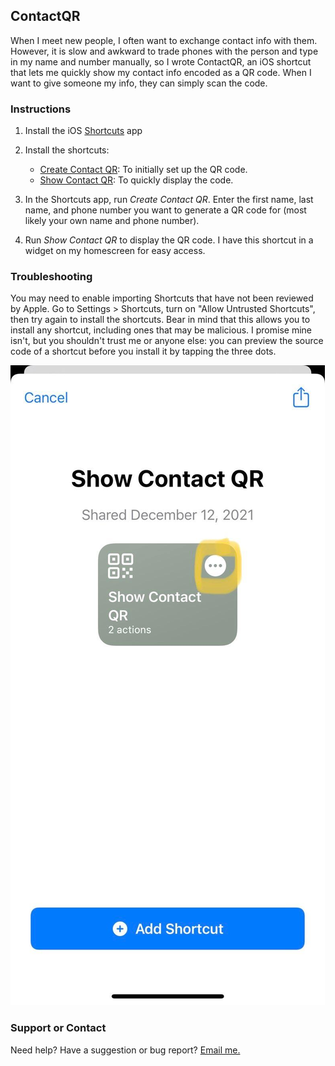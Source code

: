## ContactQR

When I meet new people, I often want to exchange contact info with them. However, it is slow and awkward to trade phones with the person and type in my name and number manually, so I wrote ContactQR, an iOS shortcut that lets me quickly show my contact info encoded as a QR code. When I want to give someone my info, they can simply scan the code.

### Instructions

1. Install the iOS [Shortcuts](https://apps.apple.com/us/app/shortcuts/id915249334) app

2. Install the shortcuts:
	* [Create Contact QR](https://www.icloud.com/shortcuts/343aa0b679994fd1b2a4acf2fd45cb64): To initially set up the QR code.
	* [Show Contact QR](https://www.icloud.com/shortcuts/f6dfb603dc544e6ba28da3dbe961c040): To quickly display the code.

3. In the Shortcuts app, run *Create Contact QR*. Enter the first name, last name, and phone number you want to generate a QR code for (most likely your own name and phone number).

4. Run *Show Contact QR* to display the QR code. I have this shortcut in a widget on my homescreen for easy access.

### Troubleshooting
You may need to enable importing Shortcuts that have not been reviewed by Apple. Go to Settings > Shortcuts, turn on "Allow Untrusted Shortcuts", then try again to install the shortcuts.
Bear in mind that this allows you to install any shortcut, including ones that may be malicious. I promise mine isn't, but you shouldn't trust me or anyone else: you can preview the source code of a shortcut before you install it by tapping the three dots.

![Image of previewing source code](assets/images/shortcut_preview.jpg)

### Support or Contact
Need help? Have a suggestion or bug report? [Email me.](mailto:44721499+hspil@users.noreply.github.com)
